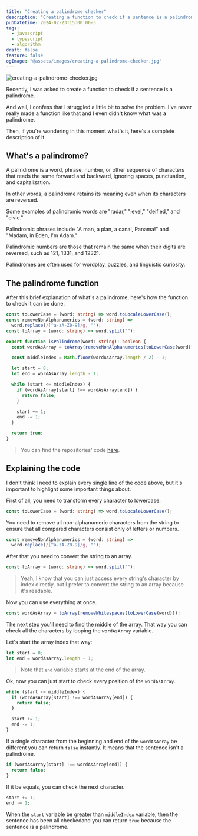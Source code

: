 ```yaml
---
title: "Creating a palindrome checker"
description: "Creating a function to check if a sentence is a palindrome"
pubDatetime: 2024-02-23T15:00:00-3
tags:
  - javascript
  - typescript
  - algorithm
draft: false
feature: false
ogImage: "@assets/images/creating-a-palindrome-checker.jpg"
---
```


![creating-a-palindrome-checker.jpg](@assets/images/creating-a-palindrome-checker.jpg)

Recently, I was asked to create a function to check if a sentence is a palindrome.

And well, I confess that I struggled a little bit to solve the problem. I've never really made a function like that and I even didn't know what was a palindrome.

Then, if you're wondering in this moment what's it, here's a complete description of it.

## What's a palindrome?

A palindrome is a word, phrase, number, or other sequence of characters that reads the same forward and backward, ignoring spaces, punctuation, and capitalization.

In other words, a palindrome retains its meaning even when its characters are reversed.

Some examples of palindromic words are "radar," "level," "deified," and "civic."

Palindromic phrases include "A man, a plan, a canal, Panama!" and "Madam, in Eden, I'm Adam."

Palindromic numbers are those that remain the same when their digits are reversed, such as 121, 1331, and 12321.

Palindromes are often used for wordplay, puzzles, and linguistic curiosity.

## The palindrome function

After this brief explanation of what's a palindrome, here's how the function to check it can be done.

```ts
const toLowerCase = (word: string) => word.toLocaleLowerCase();
const removeNonAlphanumerics = (word: string) =>
  word.replace(/[^a-zA-Z0-9]/g, "");
const toArray = (word: string) => word.split("");

export function isPalindrome(word: string): boolean {
  const wordAsArray = toArray(removeNonAlphanumerics(toLowerCase(word)));

  const middleIndex = Math.floor(wordAsArray.length / 2) - 1;

  let start = 0;
  let end = wordAsArray.length - 1;

  while (start <= middleIndex) {
    if (wordAsArray[start] !== wordAsArray[end]) {
      return false;
    }

    start += 1;
    end -= 1;
  }

  return true;
}
```

> You can find the repositories' code [here](https://github.com/henriquecustodia/palindrome).

## Explaining the code

I don't think I need to explain every single line of the code above, but it's important to highlight some important things about.

First of all, you need to transform every character to lowercase.

```ts
const toLowerCase = (word: string) => word.toLocaleLowerCase();
```

You need to remove all non-alphanumeric characters from the string to ensure that all compared characters consist only of letters or numbers.

```ts
const removeNonAlphanumerics = (word: string) =>
  word.replace(/[^a-zA-Z0-9]/g, "");
```

After that you need to convert the string to an array.

```ts
const toArray = (word: string) => word.split("");
```

> Yeah, I know that you can just access every string's character by index directly, but I prefer to convert the string to an array because it's readable.

Now you can use everything at once.

```ts
const wordAsArray = toArray(removeWhitespaces(toLowerCase(word)));
```

The next step you'll need to find the middle of the array. That way you can check all the characters by looping the `wordAsArray` variable.

Let's start the array index that way:

```ts
let start = 0;
let end = wordAsArray.length - 1;
```

> Note that `end` variable starts at the end of the array.

Ok, now you can just start to check every position of the `wordAsArray`.

```ts
while (start <= middleIndex) {
  if (wordAsArray[start] !== wordAsArray[end]) {
    return false;
  }

  start += 1;
  end -= 1;
}
```

If a single character from the beginning and end of the `wordAsArray` be different you can return `false` instantly. It means that the sentence isn't a palindrome.

```ts
if (wordAsArray[start] !== wordAsArray[end]) {
  return false;
}
```

If it be equals, you can check the next character.

```ts
start += 1;
end -= 1;
```

When the `start` variable be greater than `middleIndex` variable, then the sentence has been all checkedand you can return `true` because the sentence is a palindrome.
